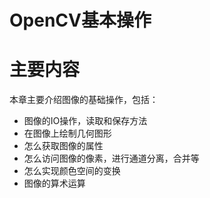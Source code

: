 # OpenCV基本操作

# **主要内容**

本章主要介绍图像的基础操作，包括：

- 图像的IO操作，读取和保存方法
- 在图像上绘制几何图形
- 怎么获取图像的属性
- 怎么访问图像的像素，进行通道分离，合并等
- 怎么实现颜色空间的变换
- 图像的算术运算
